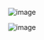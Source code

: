 ![image](https://github.com/Akashpandey1507/Azure/assets/124170332/1f833117-be9b-4d92-b8b2-ce424084c782)


![image](https://github.com/Akashpandey1507/Azure/assets/124170332/8d758613-98f1-4c67-92ee-78d907b358ef)
